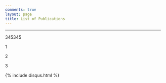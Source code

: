 ```yaml
---
comments: true
layout: page
title: List of Publications
---
```

---

345345

1

2

3

{% include disqus.html %}

